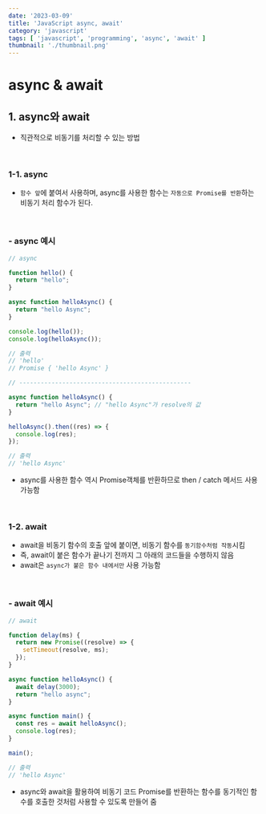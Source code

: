 ```yaml
---
date: '2023-03-09'
title: 'JavaScript async, await'
category: 'javascript'
tags: [ 'javascript', 'programming', 'async', 'await' ]
thumbnail: './thumbnail.png'
---
```


# async & await

## 1. async와 await

- 직관적으로 비동기를 처리할 수 있는 방법

<br>

### 1-1. async

- `함수 앞`에 붙여서 사용하며, async를 사용한 함수는 `자동으로 Promise를 반환`하는 비동기 처리 함수가 된다.

<br>

### - async 예시

```javascript
// async

function hello() {
  return "hello";
}

async function helloAsync() {
  return "hello Async";
}

console.log(hello());
console.log(helloAsync());

// 출력
// 'hello'
// Promise { 'hello Async' }

// ------------------------------------------------

async function helloAsync() {
  return "hello Async"; // "hello Async"가 resolve의 값
}

helloAsync().then((res) => {
  console.log(res);
});

// 출력
// 'hello Async'
```

- async를 사용한 함수 역시 Promise객체를 반환하므로 then / catch 메서드 사용가능함

<br>

### 1-2. await

- await을 비동기 함수의 호출 앞에 붙이면, 비동기 함수를 `동기함수처럼 작동`시킴
- 즉, await이 붙은 함수가 끝나기 전까지 그 아래의 코드들을 수행하지 않음
- await은 `async가 붙은 함수 내에서만` 사용 가능함

<br>

### - await 예시

```javascript
// await

function delay(ms) {
  return new Promise((resolve) => {
    setTimeout(resolve, ms);
  });
}

async function helloAsync() {
  await delay(3000);
  return "hello async";
}

async function main() {
  const res = await helloAsync();
  console.log(res);
}

main();

// 출력
// 'hello Async'
```

- async와 await을 활용하여 비동기 코드 Promise를 반환하는 함수를 동기적인 함수를 호출한 것처럼 사용할 수 있도록 만들어 줌

[//]: # (---)

[//]: # ()

[//]: # (## Source)

[//]: # ()

[//]: # (- [<>]&#40;<>&#41;)

